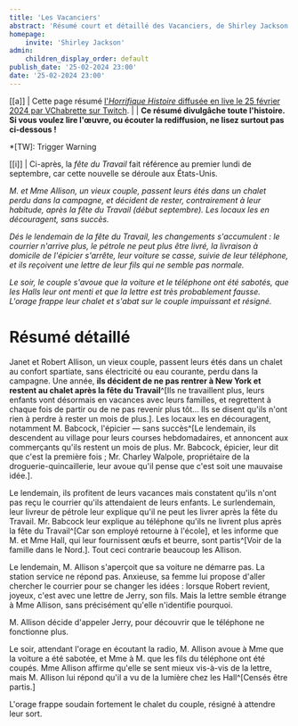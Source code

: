 ```yaml
---
title: 'Les Vacanciers'
abstract: 'Résumé court et détaillé des Vacanciers, de Shirley Jackson !'
homepage:
    invite: 'Shirley Jackson'
admin:
    children_display_order: default
publish_date: '25-02-2024 23:00'
date: '25-02-2024 23:00'
---
```


[[a]]
| Cette page résumé [l'_Horrifique Histoire_ diffusée en live le 25 février 2024 par VChabrette sur Twitch](https://www.twitch.tv/videos/2073710002?t=01h32m52s).
|
| **Ce résumé divulgâche toute l'histoire. Si vous voulez lire l'œuvre, ou écouter la rediffusion, ne lisez surtout pas ci-dessous !**

*[TW]: Trigger Warning

[[i]]
| Ci-après, la _fête du Travail_ fait référence au premier lundi de septembre, car cette nouvelle se déroule aux États-Unis.

_M. et Mme Allison, un vieux couple, passent leurs étés dans un chalet perdu dans la campagne, et décident de rester, contrairement à leur habitude, après la fête du Travail (début septembre). Les locaux les en découragent, sans succès._

_Dés le lendemain de la fête du Travail, les changements s'accumulent : le courrier n'arrive plus, le pétrole ne peut plus être livré, la livraison à domicile de l'épicier s'arrête, leur voiture se casse, suivie de leur téléphone, et ils reçoivent une lettre de leur fils qui ne semble pas normale._

_Le soir, le couple s'avoue que la voiture et le téléphone ont été sabotés, que les Halls leur ont menti et que la lettre est très probablement fausse. L'orage frappe leur chalet et s'abat sur le couple impuissant et résigné._


# Résumé détaillé

Janet et Robert Allison, un vieux couple, passent leurs étés dans un chalet au confort spartiate, sans électricité ou eau courante, perdu dans la campagne. Une année, **ils décident de ne pas rentrer à New York et restent au chalet après la fête du Travail**^[Ils ne travaillent plus, leurs enfants vont désormais en vacances avec leurs familles, et regrettent à chaque fois de partir ou de ne pas revenir plus tôt… Ils se disent qu'ils n'ont rien à perdre à rester un mois de plus.]. Les locaux les en découragent, notamment M. Babcock, l'épicier — sans succès^[Le lendemain, ils descendent au village pour leurs courses hebdomadaires, et annoncent aux commerçants qu'ils restent un mois de plus. Mr. Babcock, épicier, leur dit que c'est la première fois ; Mr. Charley Walpole, propriétaire de la droguerie-quincaillerie, leur avoue qu'il pense que c'est soit une mauvaise idée.].

Le lendemain, ils profitent de leurs vacances mais constatent qu'ils n'ont pas reçu le courrier qu'ils attendaient de leurs enfants. Le surlendemain, leur livreur de pétrole leur explique qu'il ne peut les livrer après la fête du Travail. Mr. Babcock leur explique au téléphone qu'ils ne livrent plus après la fête du Travail^[Car son employé retourne à l'école], et les informe que M. et Mme Hall, qui leur fournissent œufs et beurre, sont partis^[Voir de la famille dans le Nord.]. Tout ceci contrarie beaucoup les Allison.

Le lendemain, M. Allison s'aperçoit que sa voiture ne démarre pas. La station service ne répond pas. Anxieuse, sa femme lui propose d'aller chercher le courrier pour se changer les idées : lorsque Robert revient, joyeux, c'est avec une lettre de Jerry, son fils. Mais la lettre semble étrange à Mme Allison, sans précisément qu'elle n'identifie pourquoi.

M. Allison décide d'appeler Jerry, pour découvrir que le téléphone ne fonctionne plus.

Le soir, attendant l'orage en écoutant la radio, M. Allison avoue à Mme que la voiture a été sabotée, et Mme à M. que les fils du téléphone ont été coupés. Mme Allison affirme qu'elle se sent mieux vis-à-vis de la lettre, mais M. Allison lui répond qu'il a vu de la lumière chez les Hall^[Censés être partis.]

L'orage frappe soudain fortement le chalet du couple, résigné à attendre leur sort.
